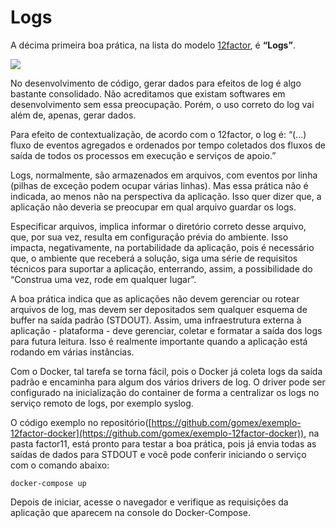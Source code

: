 # Logs

A décima primeira boa prática, na lista do modelo [12factor](http://12factor.net/pt_br), é **“Logs”**.

![](images/logs1.png)

No desenvolvimento de código, gerar dados para efeitos de log é algo bastante consolidado. Não acreditamos que existam softwares em desenvolvimento sem essa preocupação. Porém, o uso correto do log vai além de, apenas, gerar dados.

Para efeito de contextualização, de acordo com o 12factor, o log é: “(…) fluxo de eventos agregados e ordenados por tempo coletados dos fluxos de saída de todos os processos em execução e serviços de apoio.”

Logs, normalmente, são armazenados em arquivos, com eventos por linha (pilhas de exceção podem ocupar várias linhas). Mas essa prática não é indicada, ao menos não na perspectiva da aplicação. Isso quer dizer que, a aplicação não deveria se preocupar em qual arquivo guardar os logs.

Especificar arquivos, implica informar o diretório correto desse arquivo, que, por sua vez, resulta em configuração prévia do ambiente. Isso impacta, negativamente, na portabilidade da aplicação, pois é necessário que, o ambiente que receberá a solução, siga uma série de requisitos técnicos para suportar a aplicação, enterrando, assim, a possibilidade do “Construa uma vez, rode em qualquer lugar”.

A boa prática indica que as aplicações não devem gerenciar ou rotear arquivos de log, mas devem ser depositados sem qualquer esquema de buffer na saída padrão (STDOUT). Assim, uma infraestrutura externa à aplicação - plataforma - deve gerenciar, coletar e formatar a saída dos logs para futura leitura. Isso é realmente importante quando a aplicação está rodando em várias instâncias.

Com o Docker, tal tarefa se torna fácil, pois o Docker já coleta logs da saída padrão e encaminha para algum dos vários drivers de log. O driver pode ser configurado na inicialização do container de forma a centralizar os logs no serviço remoto de logs, por exemplo syslog.

O código exemplo no repositório([https://github.com/gomex/exemplo-12factor-docker](https://github.com/gomex/exemplo-12factor-docker)), na pasta factor11, está pronto para testar a boa prática, pois já envia todas as saídas de dados para STDOUT e você pode conferir iniciando o serviço com o comando abaixo:

```
docker-compose up
```

Depois de iniciar, acesse o navegador e verifique as requisições da aplicação que aparecem na console do Docker-Compose.
